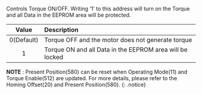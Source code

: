 Controls Torque ON/OFF. Writing ‘1’ to this address will turn on the Torque and all Data in the EEPROM area will be protected.

| Value        | Description    |
| :-------: | :------------- |
|0(Default)  | Torque OFF and the motor does not generate torque|
|1          | Torque ON and all Data in the EEPROM area will be locked|

**NOTE** : Present Position(580) can be reset when Operating Mode(11) and Torque Enable(512) are updated. For more details, please refer to the Homing Offset(20) and Present Position(580).
{: .notice}
